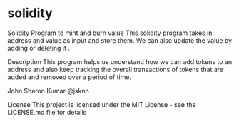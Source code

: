 # solidity

Solidity Program to mint and burn value 
 This solidity program takes in address and value as input and store them. We can also update the value by adding or deleting it . 


Description
This program helps us understand how we can add tokens to an address and also keep tracking the overall transactions of tokens that are added and removed over a period of time.


John Sharon Kumar
 @jsknn

License
This project is licensed under the MIT License - see the LICENSE.md file for details
